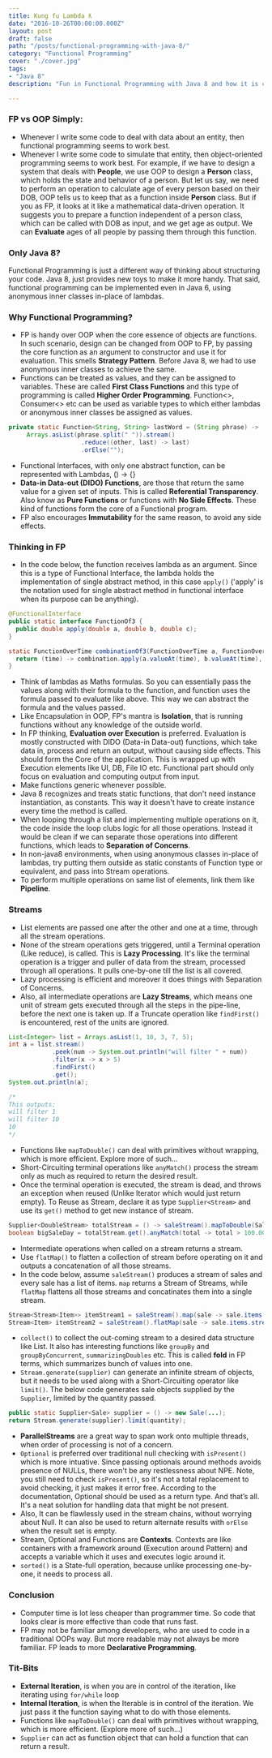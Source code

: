 ```yaml
---
title: Kung fu Lambda ƛ
date: "2016-10-26T00:00:00.000Z"
layout: post
draft: false
path: "/posts/functional-programming-with-java-8/"
category: "Functional Programming"
cover: "./cover.jpg"
tags:
- "Java 8"
description: "Fun in Functional Programming with Java 8 and how it is competing with younger functional languages."

---
```


### FP vs OOP Simply:

- Whenever I write some code to deal with data about an entity, then functional programming seems to work best.
- Whenever I write some code to simulate that entity, then object-oriented programming seems to work best. For example,
  if we have to design a system that deals with **People**, we use OOP to design a **Person** class, which holds the
  state and behavior of a person. But let us say, we need to perform an operation to calculate age of every person based
  on their DOB, OOP tells us to keep that as a function inside **Person** class. But if you as FP, it looks at it like a
  mathematical data-driven operation. It suggests you to prepare a function independent of a person class, which can be
  called with DOB as input, and we get age as output. We can **Evaluate** ages of all people by passing them through
  this function.

### Only Java 8?

Functional Programming is just a different way of thinking about structuring your code. Java 8, just provides new toys
to make it more handy. That said, functional programming can be implemented even in Java 6, using anonymous inner
classes in-place of lambdas.

### Why Functional Programming?

- FP is handy over OOP when the core essence of objects are functions. In such scenario, design can be changed from OOP
  to FP, by passing the core function as an argument to constructor and use it for evaluation. This smells **Strategy
  Pattern**. Before Java 8, we had to use anonymous inner classes to achieve the same.
- Functions can be treated as values, and they can be assigned to variables. These are called **First Class Functions**
  and this type of programming is called **Higher Order Programming**. Function<>, Consumer<> etc can be used as
  variable types to which either lambdas or anonymous inner classes be assigned as values.

```java:title=FirstClassFunction.java
private static Function<String, String> lastWord = (String phrase) ->
     Arrays.asList(phrase.split(" ")).stream()
                    .reduce((other, last) -> last)
                    .orElse("");
```

- Functional Interfaces, with only one abstract function, can be represented with Lambdas, () -> {}
- **Data-in Data-out (DIDO) Functions**, are those that return the same value for a given set of inputs. This is
  called **Referential Transparency**. Also know as **Pure Functions** or functions with **No Side Effects**. These kind
  of functions form the core of a Functional program.
- FP also encourages **Immutability** for the same reason, to avoid any side effects.

### Thinking in FP

- In the code below, the function receives lambda as an argument. Since this is a type of Functional Interface, the
  lambda holds the implementation of single abstract method, in this case `apply()` ('apply' is the notation used for
  single abstract method in functional interface when its purpose can be anything).

```java:title=FunctionalInterface.java
@FunctionalInterface
public static interface FunctionOf3 {
  public double apply(double a, double b, double c);
}

static FunctionOverTime combinationOf3(FunctionOverTime a, FunctionOverTime b, FunctionOverTime c, FunctionOf3 combination) {
  return (time) -> combination.apply(a.valueAt(time), b.valueAt(time), c.valueAt(time));
}
```

- Think of lambdas as Maths formulas. So you can essentially pass the values along with their formula to the function,
  and function uses the formula passed to evaluate like above. This way we can abstract the formula and the values
  passed.
- Like Encapsulation in OOP, FP's mantra is **Isolation**, that is running functions without any knowledge of the
  outside world.
- In FP thinking, **Evaluation over Execution** is preferred. Evaluation is mostly constructed with DIDO (Data-in
  Data-out) functions, which take data in, process and return an output, without causing side effects. This should form
  the Core of the application. This is wrapped up with Execution elements like UI, DB, File IO etc. Functional part
  should only focus on evaluation and computing output from input.
- Make functions generic whenever possible.
- Java 8 recognizes and treats static functions, that don't need instance instantiation, as constants. This way it
  doesn't have to create instance every time the method is called.
- When looping through a list and implementing multiple operations on it, the code inside the loop clubs logic for all
  those operations. Instead it would be clean if we can separate those operations into different functions, which leads
  to **Separation of Concerns**.
- In non-java8 environments, when using anonymous classes in-place of lambdas, try putting them outside as static
  constants of Function type or equivalent, and pass into Stream operations.
- To perform multiple operations on same list of elements, link them like **Pipeline**.

### Streams

- List elements are passed one after the other and one at a time, through all the stream operations.
- None of the stream operations gets triggered, until a Terminal operation (Like reduce), is called. This is **Lazy
  Processing**. It's like the terminal operation is a trigger and puller of data from the stream, processed through all
  operations. It pulls one-by-one till the list is all covered.
- Lazy processing is efficient and moreover it does things with Separation of Concerns.
- Also, all intermediate operations are **Lazy Streams**, which means one unit of stream gets executed through all the
  steps in the pipe-line, before the next one is taken up. If a Truncate operation like `findFirst()` is encountered,
  rest of the units are ignored.

```java:title=LazyStream.java
List<Integer> list = Arrays.asList(1, 10, 3, 7, 5);
int a = list.stream()
            .peek(num -> System.out.println("will filter " + num))
            .filter(x -> x > 5)
            .findFirst()
            .get();
System.out.println(a);

/*
This outputs:
will filter 1
will filter 10
10
*/

```

- Functions like `mapToDouble()` can deal with primitives without wrapping, which is more efficient. Explore more of
  such...
- Short-Circuiting terminal operations like `anyMatch()` process the stream only as much as required to return the
  desired result.
- Once the terminal operation is executed, the stream is dead, and throws an exception when reused (Unlike Iterator
  which would just return empty). To Reuse as Stream, declare it as type `Supplier<Stream>` and use its `get()` method
  to get new instance of stream.

```java:title=Supplier.java
Supplier<DoubleStream> totalStream = () -> saleStream().mapToDouble(Sale::total);
boolean bigSaleDay = totalStream.get().anyMatch(total -> total > 100.00);
```

- Intermediate operations when called on a stream returns a stream.
- Use `flatMap()` to flatten a collection of stream before operating on it and outputs a concatenation of all those
  streams.
- In the code below, assume `saleStream()` produces a stream of sales and every sale has a list of items. `map` returns
  a Stream of Streams, while `flatMap` flattens all those streams and concatinates them into a single stream.

```java:title=MapAndFlatMap.java
Stream<Stream<Item>> itemStream1 = saleStream().map(sale -> sale.items.stream());
Stream<Item> itemStream2 = saleStream().flatMap(sale -> sale.items.stream());
```

- `collect()` to collect the out-coming stream to a desired data structure like List. It also has interesting functions
  like `groupBy` and `groupByConcurrent`, `summarizingDoubles` etc. This is called **fold** in FP terms, which
  summarizes bunch of values into one.
- `Stream.generate(supplier)` can generate an infinite stream of objects, but it needs to be used along with a
  Short-Circuiting operator like `limit()`. The below code generates sale objects supplied by the `Supplier`, limited by
  the quantity passed.

```java:title=InfiniteStream.java
public static Supplier<Sale> supplier = () -> new Sale(...);
return Stream.generate(supplier).limit(quantity);
```

- **ParallelStreams** are a great way to span work onto multiple threads, when order of processing is not of a concern.
- `Optional` is preferred over traditional null checking with `isPresent()` which is more intuative. Since passing
  optionals around methods avoids presence of NULLs, there won't be any restlessness about NPE. Note, you still need to
  check `isPresent()`, so it's not a total replacement to avoid checking, it just makes it error free. According to the
  documentation, Optional should be used as a return type. And that’s all. It's a neat solution for handling data that
  might be not present.
- Also, It can be flawlessly used in the stream chains, without worrying about Null. It can also be used to return
  alternate results with `orElse` when the result set is empty.
- Stream, Optional and Functions are **Contexts**. Contexts are like containers with a framework around (Execution
  around Pattern) and accepts a variable which it uses and executes logic around it.
- `sorted()` is a State-full operation, because unlike processing one-by-one, it needs to process all.

### Conclusion

- Computer time is lot less cheaper than programmer time. So code that looks clear is more effective than code that runs
  fast.
- FP may not be familiar among developers, who are used to code in a traditional OOPs way. But more readable may not
  always be more familiar. FP leads to more **Declarative Programming**.

### Tit-Bits

- **External Iteration**, is when you are in control of the iteration, like iterating using `for/while` loop
- **Internal Iteration**, is when the Iterable is in control of the iteration. We just pass it the function saying what
  to do with those elements.
- Functions like `mapToDouble()` can deal with primitives without wrapping, which is more efficient. (Explore more of
  such...)
- `Supplier` can act as function object that can hold a function that can return a result.
